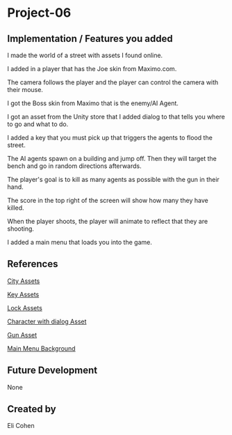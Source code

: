 # Project-06

## Implementation / Features you added

I made the world of a street with assets I found online.

I added in a player that has the Joe skin from Maximo.com.

The camera follows the player and the player can control the camera with their mouse.

I got the Boss skin from Maximo that is the enemy/AI Agent.

I got an asset from the Unity store that I added dialog to that tells you where to go and what to do.

I added a key that you must pick up that triggers the agents to flood the street.

The AI agents spawn on a building and jump off. Then they will target the bench and go in random directions afterwards.

The player's goal is to kill as many agents as possible with the gun in their hand.

The score in the top right of the screen will show how many they have killed.

When the player shoots, the player will animate to reflect that they are shooting.

I added a main menu that loads you into the game.

## References

[City Assets](https://assetstore.unity.com/packages/3d/environments/urban/city-package-107224)

[Key Assets](https://assetstore.unity.com/packages/3d/handpainted-keys-42044)

[Lock Assets](https://assetstore.unity.com/packages/3d/props/padlock-231052)

[Character with dialog Asset](https://assetstore.unity.com/packages/3d/characters/humanoids/suit-character-pack-generic-16772)

[Gun Asset](https://assetstore.unity.com/packages/3d/props/guns/guns-pack-low-poly-guns-collection-192553)

[Main Menu Background](https://www.freepik.com/free-photo/grunge-texture-background_6732538.htm#query=mafia%20background&position=16&from_view=keyword&track=ais&uuid=607682b8-a3e0-460f-8846-7081574a7f6ea)

## Future Development
None

## Created by
Eli Cohen
